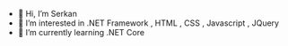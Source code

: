 - 👋 Hi, I’m Serkan
- 👀 I’m interested in .NET Framework , HTML , CSS , Javascript , JQuery
- 🌱 I’m currently learning .NET Core

<!---
- 💞️ I’m looking to collaborate on .NET
- 📫 How to reach me ...


serk4ng/serk4ng is a ✨ special ✨ repository because its `README.md` (this file) appears on your GitHub profile.
You can click the Preview link to take a look at your changes.
--->

